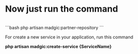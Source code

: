 <h1>Now just run the command</h1>
<br>
```bash
php artisan madgic:partner-repository
```
<br>
<p>
For create a new service in your application, run this command
</p>
<b>php artisan madgic:create-service {ServiceName}</b>
